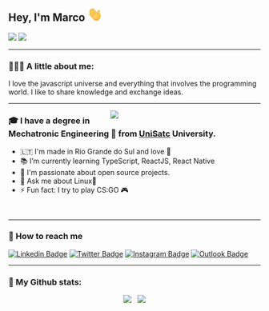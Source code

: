 ## Hey, I'm **Marco** <img src="https://raw.githubusercontent.com/ABSphreak/ABSphreak/master/gifs/Hi.gif" width="30">  
![](https://komarev.com/ghpvc/?username=omarcoaur3lio&color=00BFA5)
![](https://img.shields.io/github/followers/omarcoaur3lio?style=social)
****
### 🙋🏻‍♂️ A little about me:
I love the javascript universe and everything that involves the programming world. I like to share knowledge and exchange ideas.
****
<p>
<img style="background-size: contain;" width="300px" align="right" src="https://i.imgur.com/I2qPuqF.gif/" />
<p>
<p align="left" max-width="20px"> 
  
  ### :mortar_board: I have a degree in Mechatronic Engineering 🤖 from [UniSatc](https://web.satc.edu.br/) University. 
  
</p
  
<p> 
  
  - 🇱🇹 I'm made in Rio Grande do Sul and love 🧉
  - 📚 I’m currently learning TypeScript, ReactJS, React Native
  - 💜 I'm passionate about open source projects.
  - 💬 Ask me about Linux🐧 
  - :zap: Fun fact: I try to play CS:GO :video_game:
  
 </p>
 
 <br/>
 
****

### 🔎 How to reach me
[![Linkedin Badge](https://img.shields.io/badge/-LinkedIn-00BFA5?style=flat&labelColor=000&logo=Linkedin&logoColor=white&link=https://www.linkedin.com/in/omarcoaur3lio)](https://www.linkedin.com/in/omarcoaur3lio)
[![Twitter Badge](https://img.shields.io/badge/-Twitter-00BFA5?style=flat&labelColor=000&logo=twitter&logoColor=white&link=https://twitter.com/omarcoaur3lio)](https://twitter.com/omarcoaur3lio)
[![Instagram Badge](https://img.shields.io/badge/-Instagram-00BFA5?style=flat&labelColor=000&logo=Instagram&logoColor=white&link=https://www.instagram/omarcoaur3lio)](https://www.instagram.com/omarcoaur3lio)
[![Outlook Badge](https://img.shields.io/badge/-Email-00BFA5?style=flat&labelColor=000&logo=microsoft%20outlook&logoColor=white&link=mailto:marcoaurelio_7@outlook.com)](mailto:marcoaurelio_7@outlook.com)
****

### :tada: My Github stats:
<p align="center" >
<img width=206 src="https://github-readme-stats.vercel.app/api/top-langs/?username=omarcoaur3lio&theme=gotham" />&nbsp;&nbsp;&nbsp;<img src="https://github-readme-stats.vercel.app/api?username=omarcoaur3lio&show_icons=true&theme=gotham" />
</p>


